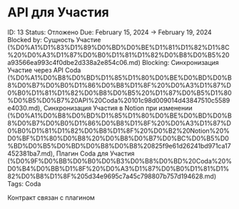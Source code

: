 # API для Участия

ID: 13
Status: Отложено
Due: February 15, 2024 → February 19, 2024
Blocked by: Сущность Участие (%D0%A1%D1%83%D1%89%D0%BD%D0%BE%D1%81%D1%82%D1%8C%20%D0%A3%D1%87%D0%B0%D1%81%D1%82%D0%B8%D0%B5%20a93566ea993c4f0dbe2d338a2e854c06.md)
Blocking: Синхронизация Участие через API Coda (%D0%A1%D0%B8%D0%BD%D1%85%D1%80%D0%BE%D0%BD%D0%B8%D0%B7%D0%B0%D1%86%D0%B8%D1%8F%20%D0%A3%D1%87%D0%B0%D1%81%D1%82%D0%B8%D0%B5%20%D1%87%D0%B5%D1%80%D0%B5%D0%B7%20API%20Coda%20101c98d009014d43847510c5589e4030.md), Синхронизация Участия в Notion при изменении (%D0%A1%D0%B8%D0%BD%D1%85%D1%80%D0%BE%D0%BD%D0%B8%D0%B7%D0%B0%D1%86%D0%B8%D1%8F%20%D0%A3%D1%87%D0%B0%D1%81%D1%82%D0%B8%D1%8F%20%D0%B2%20Notion%20%D0%BF%D1%80%D0%B8%20%D0%B8%D0%B7%D0%BC%D0%B5%D0%BD%D0%B5%D0%BD%D0%B8%D0%B8%20825f9e61d26241bd971ca17452381ba7.md), Плагин Coda для Участия (%D0%9F%D0%BB%D0%B0%D0%B3%D0%B8%D0%BD%20Coda%20%D0%B4%D0%BB%D1%8F%20%D0%A3%D1%87%D0%B0%D1%81%D1%82%D0%B8%D1%8F%205d34e9695c7a45c798807b757d194628.md)
Tags: Coda

Контракт связан с плагином